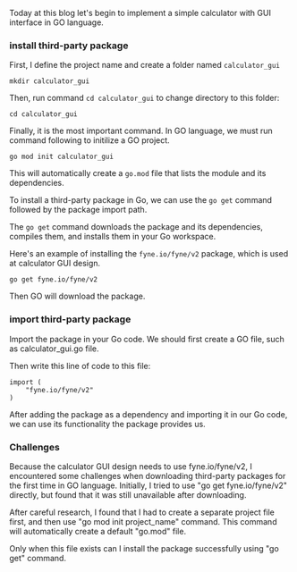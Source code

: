 
Today at this blog let's begin to implement a simple calculator with GUI interface in GO language.

### install third-party package

First, I define the project name and create a folder named `calculator_gui`
```
mkdir calculator_gui
```

Then, run command `cd calculator_gui` to change directory to this folder:
```
cd calculator_gui
```

Finally, it is the most important command. In GO language, we must run command following to initilize a GO project.

```
go mod init calculator_gui
```

This will automatically create a `go.mod` file that lists the module and its dependencies.

To install a third-party package in Go, we can use the `go get` command followed by the package import path. 

The `go get` command downloads the package and its dependencies, compiles them, and installs them in your Go workspace.

Here's an example of installing the `fyne.io/fyne/v2` package, which is used at calculator GUI design.

```
go get fyne.io/fyne/v2
```

Then GO will download the package.

### import third-party package

Import the package in your Go code. We should first create a GO file, such as calculator_gui.go file.

Then write this line of code to this file:

```
import (
    "fyne.io/fyne/v2"
)
```

After adding the package as a dependency and importing it in our Go code, we can use its functionality the package provides us.

### Challenges

Because the calculator GUI design needs to use fyne.io/fyne/v2, I encountered some challenges when downloading third-party packages for the first time in GO language. Initially, I tried to use "go get fyne.io/fyne/v2" directly, but found that it was still unavailable after downloading. 

After careful research, I found that I had to create a separate project file first, and then use "go mod init project_name" command. This command will automatically create a default "go.mod" file. 

Only when this file exists can I install the package successfully using "go get" command.








